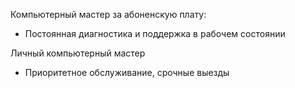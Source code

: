 Компьютерный мастер за абоненскую плату:
 - Постоянная диагностика и поддержка в рабочем состоянии
 
Личный компьютерный мастер
- Приоритетное обслуживание, срочные выезды
